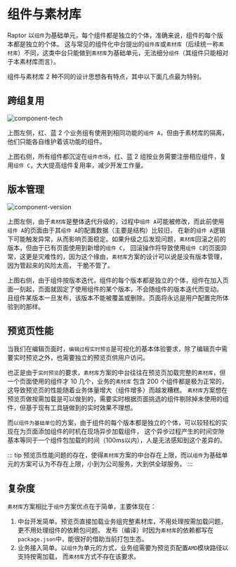 # 组件与素材库
Raptor 以`组件`为基础单元，每个组件都是独立的个体，准确来说，组件的每个版本都是独立的个体。
这与常见的组件化中台提出的`组件库`或`素材库`（后续统一称`素材库`）不同，这类中台只能做到`素材库`为基础单元，无法细分`组件`（其组件只能相对于本素材库而言）。

组件与素材库 2 种不同的设计思想各有特点，其中以下面几点最为特别。

## 跨组复用
![component-tech](/docs/image/component-tech.png)

上图左侧，红、蓝 2 个业务组有使用到相同功能的`组件 A`，但由于素材库的隔离，他们只能各自维护着该功能的组件。

上图右侧，所有组件都沉淀在`组件市场`，红、蓝 2 组按业务需要注册相应组件，复用`组件 C`，大大提高组件复用率，减少开发工作量。

## 版本管理
![component-version](/docs/image/component-version.png)

上图左侧，由于`素材库`是整体迭代升级的，过程中`组件 A`可能被修改，而此前使用`组件 A`的页面由于其`组件 A`的配置数据（主要是结构）比较旧，
在新的`组件 A`逻辑下可能触发异常，从而影响页面稳定。如果升级之后发现问题，`素材库`回滚之前的版本，但由于已有页面使用到新增的`组件 C`，
回滚操作将导致使用`组件 C`的页面异常，这更是灾难性的，因为这个缘由，`素材库`方案的设计可以说是没有版本管理，因为管起来的风险太高，
干脆不管了。

上图右侧，由于组件按版本迭代，组件的每个版本都是独立的个体，组件在加入页面一刻起，页面就固定了使用组件的某个版本，不会随组件的版本迭代而变动。
且组件某版本一旦发布，该版本不能被覆盖或删除。页面将永远是用户配置完所体验到的那样。

## 预览页性能
当我们在编辑页面时，`编辑过程实时预览`是可视化的基本体验要求，除了编辑页中需要实时预览之外，也需要独立的预览页供用户访问。

也正是由于`实时预览`的要求，`素材库`方案的中台往往在预览页加载完整的`素材库`，但一个页面使用的组件才 10 几个，业务的`素材库`
包含 200 个组件都是极为正常的，这导致预览页的性能随着业务体量增大（组件增多）而越发糟糕。
`素材库`方案想在预览页做按需加载是可以做到的，需要实时根据页面挑选的组件剔除掉未使用的组件，但基于现有工具链做到的实时效果不理想。

而`以组件为基础单位`的方案，由于组件的每个版本都是独立的个体，可以较轻松的实现在为页面添加组件的时机在现场异步加载组件，
这个异步过程产生的时间空隙基本等同于一个组件包加载的时间（100ms以内），人是无法感知到这个差异的。

::: tip
预览页性能问题的存在，使得`素材库`方案的中台存在上限，而以`组件`为基础单元的方案可认为不存在上限，小到为公司服务，大到供全球服务。
:::

## 复杂度
`素材库`方案相比于`组件`方案优点在于简单，主要体现在：

1. 中台开发简单。预览页直接加载业务组完整素材库，不用处理按需加载问题，更不用处理组件的依赖包问题。
发布（编译）时因为`素材库`的依赖都写在`package.json`中，能很好的借助当前打包生态。
2. 业务接入简单。以`组件`为单元的方式，业务组需要为预览页配置`AMD`模块路径以支持按需加载，
而`素材库`方式不存在该要求。
